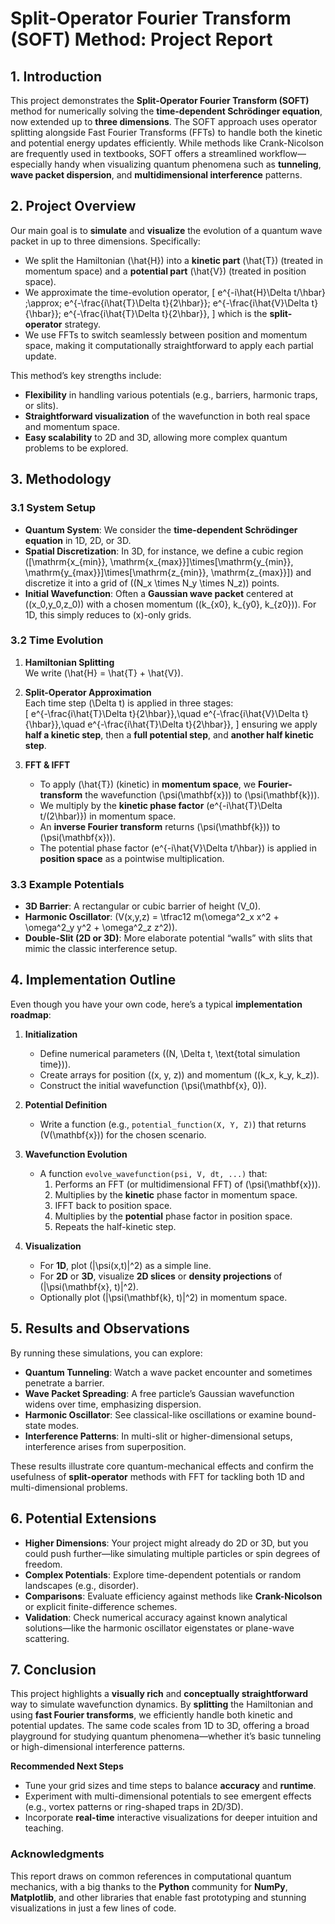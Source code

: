 # Split-Operator Fourier Transform (SOFT) Method: Project Report

## 1. Introduction

This project demonstrates the **Split-Operator Fourier Transform (SOFT)** method for numerically solving the **time-dependent Schrödinger equation**, now extended up to **three dimensions**. The SOFT approach uses operator splitting alongside Fast Fourier Transforms (FFTs) to handle both the kinetic and potential energy updates efficiently. While methods like Crank-Nicolson are frequently used in textbooks, SOFT offers a streamlined workflow—especially handy when visualizing quantum phenomena such as **tunneling**, **wave packet dispersion**, and **multidimensional interference** patterns.

## 2. Project Overview

Our main goal is to **simulate** and **visualize** the evolution of a quantum wave packet in up to three dimensions. Specifically:

- We split the Hamiltonian \(\hat{H}\) into a **kinetic part** \(\hat{T}\) (treated in momentum space) and a **potential part** \(\hat{V}\) (treated in position space).  
- We approximate the time-evolution operator,
  \[
    e^{-i\hat{H}\Delta t/\hbar} \;\approx\;
    e^{-\frac{i\hat{T}\Delta t}{2\hbar}}\;
    e^{-\frac{i\hat{V}\Delta t}{\hbar}}\;
    e^{-\frac{i\hat{T}\Delta t}{2\hbar}},
  \]
  which is the **split-operator** strategy.  
- We use FFTs to switch seamlessly between position and momentum space, making it computationally straightforward to apply each partial update.  

This method’s key strengths include:

- **Flexibility** in handling various potentials (e.g., barriers, harmonic traps, or slits).  
- **Straightforward visualization** of the wavefunction in both real space and momentum space.  
- **Easy scalability** to 2D and 3D, allowing more complex quantum problems to be explored.

## 3. Methodology

### 3.1 System Setup

- **Quantum System**: We consider the **time-dependent Schrödinger equation** in 1D, 2D, or 3D.  
- **Spatial Discretization**: In 3D, for instance, we define a cubic region \([\mathrm{x_{min}}, \mathrm{x_{max}}]\times[\mathrm{y_{min}}, \mathrm{y_{max}}]\times[\mathrm{z_{min}}, \mathrm{z_{max}}]\) and discretize it into a grid of \((N_x \times N_y \times N_z)\) points.  
- **Initial Wavefunction**: Often a **Gaussian wave packet** centered at \((x_0,y_0,z_0)\) with a chosen momentum \((k_{x0}, k_{y0}, k_{z0})\). For 1D, this simply reduces to \(x\)-only grids.

### 3.2 Time Evolution

1. **Hamiltonian Splitting**  
   We write \(\hat{H} = \hat{T} + \hat{V}\).  
   
2. **Split-Operator Approximation**  
   Each time step \(\Delta t\) is applied in three stages:  
   \[
     e^{-\frac{i\hat{T}\Delta t}{2\hbar}},\quad
     e^{-\frac{i\hat{V}\Delta t}{\hbar}},\quad
     e^{-\frac{i\hat{T}\Delta t}{2\hbar}},
   \]
   ensuring we apply **half a kinetic step**, then a **full potential step**, and **another half kinetic step**.

3. **FFT & IFFT**  
   - To apply \(\hat{T}\) (kinetic) in **momentum space**, we **Fourier-transform** the wavefunction \(\psi(\mathbf{x})\) to \(\psi(\mathbf{k})\).  
   - We multiply by the **kinetic phase factor** \(e^{-i\hat{T}\Delta t/(2\hbar)}\) in momentum space.  
   - An **inverse Fourier transform** returns \(\psi(\mathbf{k})\) to \(\psi(\mathbf{x})\).  
   - The potential phase factor \(e^{-i\hat{V}\Delta t/\hbar}\) is applied in **position space** as a pointwise multiplication.

### 3.3 Example Potentials

- **3D Barrier**: A rectangular or cubic barrier of height \(V_0\).  
- **Harmonic Oscillator**: \(V(x,y,z) = \tfrac12 m(\omega^2_x x^2 + \omega^2_y y^2 + \omega^2_z z^2)\).  
- **Double-Slit (2D or 3D)**: More elaborate potential “walls” with slits that mimic the classic interference setup.

## 4. Implementation Outline

Even though you have your own code, here’s a typical **implementation roadmap**:

1. **Initialization**  
   - Define numerical parameters \((N, \Delta t, \text{total simulation time})\).  
   - Create arrays for position \((x, y, z)\) and momentum \((k_x, k_y, k_z)\).  
   - Construct the initial wavefunction \(\psi(\mathbf{x}, 0)\).  

2. **Potential Definition**  
   - Write a function (e.g., `potential_function(X, Y, Z)`) that returns \(V(\mathbf{x})\) for the chosen scenario.

3. **Wavefunction Evolution**  
   - A function `evolve_wavefunction(psi, V, dt, ...)` that:  
     1. Performs an FFT (or multidimensional FFT) of \(\psi(\mathbf{x})\).  
     2. Multiplies by the **kinetic** phase factor in momentum space.  
     3. IFFT back to position space.  
     4. Multiplies by the **potential** phase factor in position space.  
     5. Repeats the half-kinetic step.  

4. **Visualization**  
   - For **1D**, plot \(|\psi(x,t)|^2\) as a simple line.  
   - For **2D** or **3D**, visualize **2D slices** or **density projections** of \(|\psi(\mathbf{x}, t)|^2\).  
   - Optionally plot \(|\psi(\mathbf{k}, t)|^2\) in momentum space.

## 5. Results and Observations

By running these simulations, you can explore:

- **Quantum Tunneling**: Watch a wave packet encounter and sometimes penetrate a barrier.  
- **Wave Packet Spreading**: A free particle’s Gaussian wavefunction widens over time, emphasizing dispersion.  
- **Harmonic Oscillator**: See classical-like oscillations or examine bound-state modes.  
- **Interference Patterns**: In multi-slit or higher-dimensional setups, interference arises from superposition.

These results illustrate core quantum-mechanical effects and confirm the usefulness of **split-operator** methods with FFT for tackling both 1D and multi-dimensional problems.

## 6. Potential Extensions

- **Higher Dimensions**: Your project might already do 2D or 3D, but you could push further—like simulating multiple particles or spin degrees of freedom.  
- **Complex Potentials**: Explore time-dependent potentials or random landscapes (e.g., disorder).  
- **Comparisons**: Evaluate efficiency against methods like **Crank-Nicolson** or explicit finite-difference schemes.  
- **Validation**: Check numerical accuracy against known analytical solutions—like the harmonic oscillator eigenstates or plane-wave scattering.

## 7. Conclusion

This project highlights a **visually rich** and **conceptually straightforward** way to simulate wavefunction dynamics. By **splitting** the Hamiltonian and using **fast Fourier transforms**, we efficiently handle both kinetic and potential updates. The same code scales from 1D to 3D, offering a broad playground for studying quantum phenomena—whether it’s basic tunneling or high-dimensional interference patterns.

**Recommended Next Steps**  
- Tune your grid sizes and time steps to balance **accuracy** and **runtime**.  
- Experiment with multi-dimensional potentials to see emergent effects (e.g., vortex patterns or ring-shaped traps in 2D/3D).  
- Incorporate **real-time** interactive visualizations for deeper intuition and teaching.

### Acknowledgments

This report draws on common references in computational quantum mechanics, with a big thanks to the **Python** community for **NumPy**, **Matplotlib**, and other libraries that enable fast prototyping and stunning visualizations in just a few lines of code.


